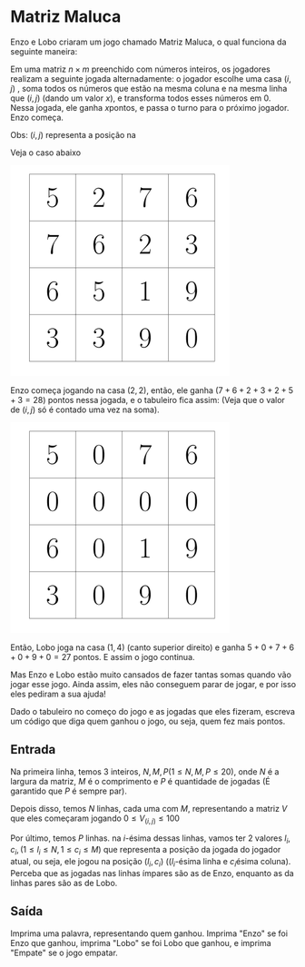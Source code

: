 # Matriz Maluca 

Enzo e Lobo criaram um jogo chamado Matriz Maluca, o qual funciona da seguinte maneira:

Em uma matriz $`n×m`$  preenchido com números inteiros, os jogadores realizam a seguinte jogada alternadamente: o jogador escolhe uma casa $`(i,j)`$ , soma todos os números que estão na mesma coluna e na mesma linha que  $`(i,j)`$ (dando um valor $`x`$), e transforma todos esses números em 0. Nessa jogada, ele ganha $`x`$pontos, e passa o turno para o próximo jogador. Enzo começa.

Obs:  $`(i,j)`$ representa a posição na 

Veja o caso abaixo


![**FIGURA1**](https://github.com/JaimeWillianCarneiro/Codigo-AMO-YOUTUBE/blob/main/images/imagem1_matriz_maluca.png)

Enzo começa jogando na casa  $`(2,2)`$, então, ele ganha  $`(7+6+2+3+2+5+3=28)`$ pontos nessa jogada, e o tabuleiro fica assim: (Veja que o valor de $`(i,j)`$ só é contado uma vez na soma).


![**FIGURA2**](https://github.com/JaimeWillianCarneiro/Codigo-AMO-YOUTUBE/blob/main/images/imagem2_matriz_maluca.png)


Então, Lobo joga na casa $`(1,4)`$ (canto superior direito) e ganha $`5+0+7+6+0+9+0=27`$ pontos. E assim o jogo continua.

Mas Enzo e Lobo estão muito cansados de fazer tantas somas quando vão jogar esse jogo. Ainda assim, eles não conseguem parar de jogar, e por isso eles pediram a sua ajuda!

Dado o tabuleiro no começo do jogo e as jogadas que eles fizeram, escreva um código que diga quem ganhou o jogo, ou seja, quem fez mais pontos.

## Entrada

Na primeira linha, temos 3 inteiros, $`N,M, P (1 \leq N, M, P\leq 20)`$, onde $`N`$ é a largura da matriz, $`M`$ é o comprimento e $`P`$ é quantidade de jogadas (É garantido que $`P`$​ é sempre par).

Depois disso, temos $`N`$ linhas, cada uma com $`M`$, representando a matriz $`V`$ que eles começaram jogando $`0 \leq V_(i,j) \leq 100 `$

Por último, temos $`P`$ linhas. na $`i`$-ésima dessas linhas, vamos ter 2 valores $`l_i, c_i, (1 \leq l_i \leq N, 1 \leq c_i \leq M) `$ que representa a posição da jogada do jogador atual, ou seja, ele jogou na posição $`(l_i,c_i) `$ ($`(l_i`$-ésima linha e $`c_i`$ésima coluna). Perceba que as jogadas nas linhas ímpares são as de Enzo, enquanto as da linhas pares são as de Lobo. 


## Saída 

Imprima uma palavra, representando quem ganhou. Imprima "Enzo" se foi Enzo que ganhou, imprima "Lobo" se foi Lobo que ganhou, e imprima "Empate" se o jogo empatar.





